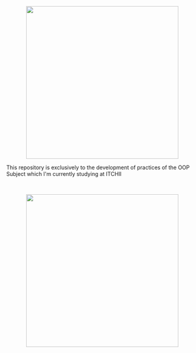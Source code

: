 
<p align="center"><img src="https://1000marcas.net/wp-content/uploads/2020/11/Java-logo.png" width="400"/></p>


This repository is exclusively to the development of practices of the OOP Subject which I'm currently studying at ITCHII

<br/>
<p align="center"><img src="https://c.tenor.com/6x3KJ9Fx1lgAAAAi/hu-tao-genshin-impact.gif" width="400"/></p>
